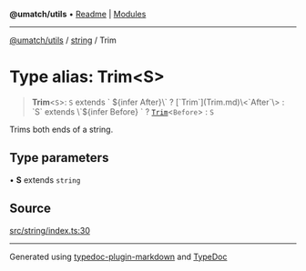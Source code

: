 **@umatch/utils** • [Readme](../../index.md) \| [Modules](../../modules.md)

***

[@umatch/utils](../../modules.md) / [string](../index.md) / Trim

# Type alias: Trim\<S\>

> **Trim**\<`S`\>: `S` extends \` ${infer After}\` ? [`Trim`](Trim.md)\<`After`\> : `S` extends \`${infer Before} \` ? [`Trim`](Trim.md)\<`Before`\> : `S`

Trims both ends of a string.

## Type parameters

• **S** extends `string`

## Source

[src/string/index.ts:30](https://github.com/umatch-oficial/utils/blob/7d512db/src/string/index.ts#L30)

***

Generated using [typedoc-plugin-markdown](https://www.npmjs.com/package/typedoc-plugin-markdown) and [TypeDoc](https://typedoc.org/)
